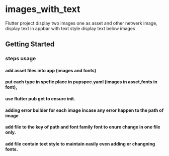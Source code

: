 # images_with_text

Flutter project display two images one as asset and other netwerk image, 
display text in appbar with text style
display text below images

## Getting Started

### steps usage
#### add asset files into app (images and fonts)
#### put each type in spefic place in pupspec.yaml (images in asset,fonts in font),
#### use flutter pub get to ensure init.
#### adding error builder for each image incase any error happen to the path of image
#### add file to the key of path and font family font to enure change in one file only.
#### add file contain text style to maintain easily even adding or changning fonts.


